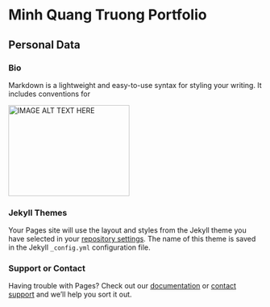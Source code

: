 # Minh Quang Truong Portfolio

## Personal Data


### Bio

Markdown is a lightweight and easy-to-use syntax for styling your writing. It includes conventions for



<a href="http://www.youtube.com/watch?feature=player_embedded&v=9shEro6sy_k
" target="_blank"><img src="http://img.youtube.com/vi/9shEro6sy_k/0.jpg" 
alt="IMAGE ALT TEXT HERE" width="240" height="180"  /></a>
### Jekyll Themes

Your Pages site will use the layout and styles from the Jekyll theme you have selected in your [repository settings](https://github.com/MinhQuang-Truong/portfolio/settings). The name of this theme is saved in the Jekyll `_config.yml` configuration file.

### Support or Contact

Having trouble with Pages? Check out our [documentation](https://docs.github.com/categories/github-pages-basics/) or [contact support](https://support.github.com/contact) and we’ll help you sort it out.
